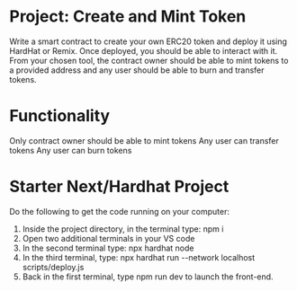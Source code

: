 # Project: Create and Mint Token

Write a smart contract to create your own ERC20 token and deploy it using HardHat or Remix. 
Once deployed, you should be able to interact with it.
From your chosen tool, the contract owner should be able to mint tokens to a provided address and any user should be able to burn and transfer tokens.

# Functionality

Only contract owner should be able to mint tokens
Any user can transfer tokens
Any user can burn tokens

# Starter Next/Hardhat Project

Do the following to get the code running on your computer:

1. Inside the project directory, in the terminal type: npm i
2. Open two additional terminals in your VS code
3. In the second terminal type: npx hardhat node
4. In the third terminal, type: npx hardhat run --network localhost scripts/deploy.js
5. Back in the first terminal, type npm run dev to launch the front-end.
